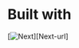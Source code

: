 [Next.js]: https://img.shields.io/badge/next.js-000000?style=for-the-badge&logo=nextdotjs&logoColor=white
# Built with
[![Next][Next.js]][Next-url]
